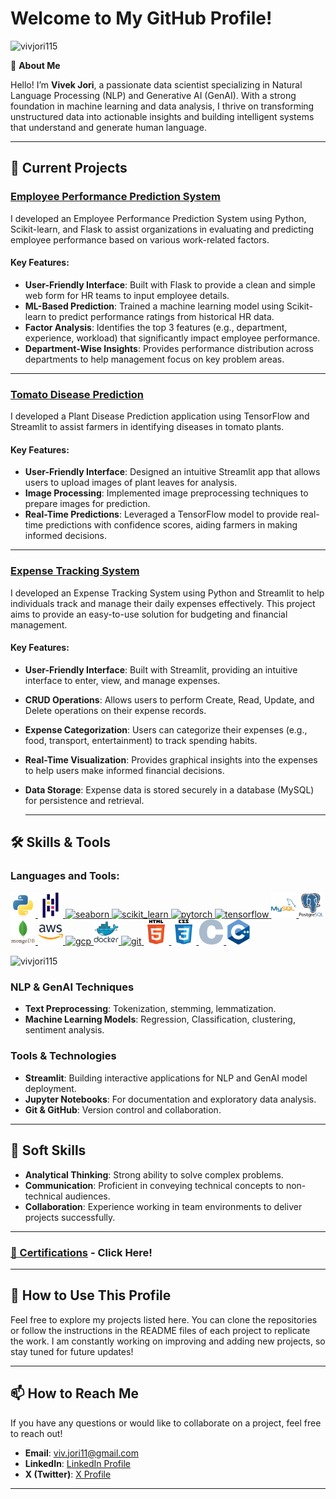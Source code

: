 # Welcome to My GitHub Profile!
<p align="left"> <img src="https://komarev.com/ghpvc/?username=vivjori115&label=Profile%20views&color=0e75b6&style=flat" alt="vivjori115" /> </p>

👋 **About Me**

Hello! I’m **Vivek Jori**, a passionate data scientist specializing in Natural Language Processing (NLP) and Generative AI (GenAI). With a strong foundation in machine learning and data analysis, I thrive on transforming unstructured data into actionable insights and building intelligent systems that understand and generate human language.

---

## 🔭 Current Projects

### [Employee Performance Prediction System](https://github.com/vivjori115/Employee-perfomace_prediction)

I developed an Employee Performance Prediction System using Python, Scikit-learn, and Flask to assist organizations in evaluating and predicting employee performance based on various work-related factors.

#### Key Features:
- **User-Friendly Interface**: Built with Flask to provide a clean and simple web form for HR teams to input employee details.
- **ML-Based Prediction**: Trained a machine learning model using Scikit-learn to predict performance ratings from historical HR data.
- **Factor Analysis**: Identifies the top 3 features (e.g., department, experience, workload) that significantly impact employee performance.
- **Department-Wise Insights**: Provides performance distribution across departments to help management focus on key problem areas.

---

### [Tomato Disease Prediction](https://github.com/vivjori115/Tomato-Disease-Prediction)

I developed a Plant Disease Prediction application using TensorFlow and Streamlit to assist farmers in identifying diseases in tomato plants.

#### Key Features:
- **User-Friendly Interface**: Designed an intuitive Streamlit app that allows users to upload images of plant leaves for analysis.
- **Image Processing**: Implemented image preprocessing techniques to prepare images for prediction.
- **Real-Time Predictions**: Leveraged a TensorFlow model to provide real-time predictions with confidence scores, aiding farmers in making informed decisions.

---

### [Expense Tracking System](https://github.com/vivjori115/expense_management_system)

I developed an Expense Tracking System using Python and Streamlit to help individuals track and manage their daily expenses effectively. This project aims to provide an easy-to-use solution for budgeting and financial management.

#### Key Features:
- **User-Friendly Interface**: Built with Streamlit, providing an intuitive interface to enter, view, and manage expenses.
- **CRUD Operations**: Allows users to perform Create, Read, Update, and Delete operations on their expense records.
- **Expense Categorization**: Users can categorize their expenses (e.g., food, transport, entertainment) to track spending habits.
- **Real-Time Visualization**: Provides graphical insights into the expenses to help users make informed financial decisions.
- **Data Storage**: Expense data is stored securely in a database (MySQL) for persistence and retrieval.

  ---


## 🛠️ Skills & Tools
<h3 align="left">Languages and Tools:</h3>
<p align="left"> 
  <!-- Programming Languages -->
  <a href="https://www.python.org" target="_blank" rel="noreferrer"> 
    <img src="https://raw.githubusercontent.com/devicons/devicon/master/icons/python/python-original.svg" alt="python" width="40" height="40"/> 
  </a> 
  

  <!-- Data Handling and Analysis -->
  <a href="https://pandas.pydata.org/" target="_blank" rel="noreferrer"> 
    <img src="https://raw.githubusercontent.com/devicons/devicon/2ae2a900d2f041da66e950e4d48052658d850630/icons/pandas/pandas-original.svg" alt="pandas" width="40" height="40"/> 
  </a> 

  <!-- Data Visualization -->
  <a href="https://seaborn.pydata.org/" target="_blank" rel="noreferrer"> 
    <img src="https://seaborn.pydata.org/_images/logo-mark-lightbg.svg" alt="seaborn" width="40" height="40"/> 
  </a> 

  <!-- Machine Learning & AI Frameworks -->
  <a href="https://scikit-learn.org/" target="_blank" rel="noreferrer"> 
    <img src="https://upload.wikimedia.org/wikipedia/commons/0/05/Scikit_learn_logo_small.svg" alt="scikit_learn" width="40" height="40"/> 
  </a> 
  <a href="https://pytorch.org/" target="_blank" rel="noreferrer"> 
    <img src="https://www.vectorlogo.zone/logos/pytorch/pytorch-icon.svg" alt="pytorch" width="40" height="40"/> 
  </a> 
  <a href="https://www.tensorflow.org" target="_blank" rel="noreferrer"> 
    <img src="https://www.vectorlogo.zone/logos/tensorflow/tensorflow-icon.svg" alt="tensorflow" width="40" height="40"/> 
  </a> 

  <!-- Databases -->
  <a href="https://www.mysql.com/" target="_blank" rel="noreferrer"> 
    <img src="https://raw.githubusercontent.com/devicons/devicon/master/icons/mysql/mysql-original-wordmark.svg" alt="mysql" width="40" height="40"/> 
  </a> 
  <a href="https://www.postgresql.org" target="_blank" rel="noreferrer"> 
    <img src="https://raw.githubusercontent.com/devicons/devicon/master/icons/postgresql/postgresql-original-wordmark.svg" alt="postgresql" width="40" height="40"/> 
  </a> 
  <a href="https://www.mongodb.com/" target="_blank" rel="noreferrer"> 
    <img src="https://raw.githubusercontent.com/devicons/devicon/master/icons/mongodb/mongodb-original-wordmark.svg" alt="mongodb" width="40" height="40"/> 
  </a> 

  <!-- Cloud & DevOps -->
  <a href="https://aws.amazon.com" target="_blank" rel="noreferrer"> 
    <img src="https://raw.githubusercontent.com/devicons/devicon/master/icons/amazonwebservices/amazonwebservices-original-wordmark.svg" alt="aws" width="40" height="40"/> 
  </a> 
  <a href="https://cloud.google.com" target="_blank" rel="noreferrer"> 
    <img src="https://www.vectorlogo.zone/logos/google_cloud/google_cloud-icon.svg" alt="gcp" width="40" height="40"/> 
  </a> 
  <a href="https://www.docker.com/" target="_blank" rel="noreferrer"> 
    <img src="https://raw.githubusercontent.com/devicons/devicon/master/icons/docker/docker-original-wordmark.svg" alt="docker" width="40" height="40"/> 
  </a> 
  <a href="https://git-scm.com/" target="_blank" rel="noreferrer"> 
    <img src="https://www.vectorlogo.zone/logos/git-scm/git-scm-icon.svg" alt="git" width="40" height="40"/> 
  </a> 

  <!-- Web Technologies -->
  <a href="https://www.w3.org/html/" target="_blank" rel="noreferrer"> 
    <img src="https://raw.githubusercontent.com/devicons/devicon/master/icons/html5/html5-original-wordmark.svg" alt="html5" width="40" height="40"/> 
  </a> 
  <a href="https://www.w3schools.com/css/" target="_blank" rel="noreferrer"> 
    <img src="https://raw.githubusercontent.com/devicons/devicon/master/icons/css3/css3-original-wordmark.svg" alt="css3" width="40" height="40"/> 
  </a> 
  <a href="https://www.cprogramming.com/" target="_blank" rel="noreferrer"> 
    <img src="https://raw.githubusercontent.com/devicons/devicon/master/icons/c/c-original.svg" alt="c" width="40" height="40"/> 
  </a> 
  <a href="https://www.w3schools.com/cpp/" target="_blank" rel="noreferrer"> 
    <img src="https://raw.githubusercontent.com/devicons/devicon/master/icons/cplusplus/cplusplus-original.svg" alt="cplusplus" width="40" height="40"/> 
  </a> 
</p>

<p><img align="center" src="https://github-readme-stats.vercel.app/api/top-langs?username=vivjori115&show_icons=true&locale=en&layout=compact" alt="vivjori115" /></p>

<!-- Cloud & DevOps
### Programming Languages
- **Python**: Data analysis, machine learning, and NLP.
- **SQL**: Data querying and management.-->

### NLP & GenAI Techniques
- **Text Preprocessing**: Tokenization, stemming, lemmatization.
- **Machine Learning Models**: Regression, Classification, clustering, sentiment analysis.

### Tools & Technologies
- **Streamlit**: Building interactive applications for NLP and GenAI model deployment.
- **Jupyter Notebooks**: For documentation and exploratory data analysis.
- **Git & GitHub**: Version control and collaboration.

---

## 🧠 Soft Skills
- **Analytical Thinking**: Strong ability to solve complex problems.
- **Communication**: Proficient in conveying technical concepts to non-technical audiences.
- **Collaboration**: Experience working in team environments to deliver projects successfully.

---

### [📜 Certifications](https://github.com/vivjori115/Certificates_?tab=readme-ov-file#-certifications) - Click Here!

---

## 🔧 How to Use This Profile
Feel free to explore my projects listed here. You can clone the repositories or follow the instructions in the README files of each project to replicate the work. I am constantly working on improving and adding new projects, so stay tuned for future updates! 

---

## 📫 How to Reach Me
If you have any questions or would like to collaborate on a project, feel free to reach out!

- **Email**: [viv.jori11@gmail.com](mailto:viv.jori11@gmail.com)
- **LinkedIn**: [LinkedIn Profile](https://www.linkedin.com/in/vivek-jori-878a81223/)
- **X (Twitter)**: [X Profile](https://x.com/VivekJori1)

---
